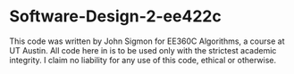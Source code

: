 # Software-Design-2-ee422c

This code was written by John Sigmon for EE360C Algorithms, a course at UT Austin. All code here in is to be used only with the strictest academic integrity. I claim no liability for any use of this code, ethical or otherwise.
